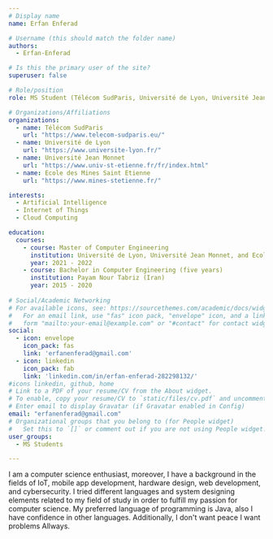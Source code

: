 ```yaml
---
# Display name
name: Erfan Enferad

# Username (this should match the folder name)
authors:
  - Erfan-Enferad

# Is this the primary user of the site?
superuser: false

# Role/position
role: MS Student (Télécom SudParis, Université de Lyon, Université Jean Monnet, and Ecole des Mines Saint Etienne)

# Organizations/Affiliations
organizations:
  - name: Télécom SudParis
    url: "https://www.telecom-sudparis.eu/"
  - name: Université de Lyon
    url: "https://www.universite-lyon.fr/"
  - name: Université Jean Monnet
    url: "https://www.univ-st-etienne.fr/fr/index.html"
  - name: Ecole des Mines Saint Etienne
    url: "https://www.mines-stetienne.fr/"

interests:
  - Artificial Intelligence
  - Internet of Things
  - Cloud Computing

education:
  courses:
    - course: Master of Computer Engineering
      institution: Université de Lyon, Université Jean Monnet, and Ecole des Mines Saint Etienne
      year: 2021 - 2022
    - course: Bachelor in Computer Engineering (five years)
      institution: Payam Nour Tabriz (Iran)
      year: 2015 - 2020
    
# Social/Academic Networking
# For available icons, see: https://sourcethemes.com/academic/docs/widgets/#icons
#   For an email link, use "fas" icon pack, "envelope" icon, and a link in the
#   form "mailto:your-email@example.com" or "#contact" for contact widget.
social:
  - icon: envelope
    icon_pack: fas
    link: 'erfanenferad@gmail.com'
  - icon: linkedin
    icon_pack: fab
    link: 'linkedin.com/in/erfan-enferad-282298132/'
#icons linkedin, github, home
# Link to a PDF of your resume/CV from the About widget.
# To enable, copy your resume/CV to `static/files/cv.pdf` and uncomment the lines below.
# Enter email to display Gravatar (if Gravatar enabled in Config)
email: "erfanenferad@gmail.com"
# Organizational groups that you belong to (for People widget)
#   Set this to `[]` or comment out if you are not using People widget.
user_groups:
  - MS Students

---
```


I am a computer science enthusiast, moreover, I have a background in the fields of IoT, mobile app development, hardware design, web development, and cybersecurity.
I tried different languages and system designing elements related to my field of study in order to fulfill my passion for computer science.
My preferred language of programming is Java, also I have confidence in other languages.
Additionally, I don't want peace I want problems Allways.